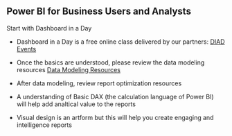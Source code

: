 ## Power BI for Business Users and Analysts
Start with Dashboard in a Day
* Dashboard in a Day is a free online class delivered by our partners: [DIAD Events](https://events.microsoft.com/?timeperiod=next30Days&isSharedInLocalViewMode=true&country=United%20States&language=English&product=Power%20BI)


* Once the basics are understood, please review the data modeling resources [Data Modeling Resources](https://github.com/wgbrown/PBILearningResources/blob/82ceae6c5ab8fe2981418937d68483d23977f156/Data%20Modeling/Modeling.md)


* After data modeling, review report optimization resources 


* A understanding of Basic DAX (the calculation language of Power BI) will help add analtical value to the reports


* Visual design is an artform but this will help you create engaging and intelligence reports
